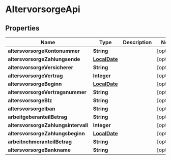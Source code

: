 
# AltervorsorgeApi

## Properties
Name | Type | Description | Notes
------------ | ------------- | ------------- | -------------
**altersvorsorgeKontonummer** | **String** |  |  [optional]
**altersvorsorgeZahlungsende** | [**LocalDate**](LocalDate.md) |  |  [optional]
**altersvorsorgeVersicherer** | **String** |  |  [optional]
**altersvorsorgeVertrag** | **Integer** |  |  [optional]
**altersvorsorgeBeginn** | [**LocalDate**](LocalDate.md) |  |  [optional]
**altersvorsorgeVertragsnummer** | **String** |  |  [optional]
**altersvorsorgeBlz** | **String** |  |  [optional]
**altersvorsorgeIban** | **String** |  |  [optional]
**arbeitgeberanteilBetrag** | **String** |  |  [optional]
**altersvorsorgeZahlungsintervall** | **Integer** |  |  [optional]
**altersvorsorgeZahlungsbeginn** | [**LocalDate**](LocalDate.md) |  |  [optional]
**arbeitnehmeranteilBetrag** | **String** |  |  [optional]
**altersvorsorgeBankname** | **String** |  |  [optional]



